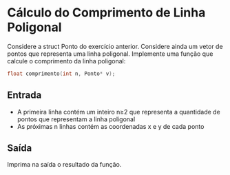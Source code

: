 # Cálculo do Comprimento de Linha Poligonal

Considere a struct Ponto do exercício anterior. Considere ainda um vetor de pontos que representa uma linha poligonal. Implemente uma função que calcule o comprimento da linha poligonal:

```c
float comprimento(int n, Ponto* v);
```

## Entrada
* A primeira linha contém um inteiro n≥2 que representa a quantidade de pontos que representam a linha poligonal
* As próximas n linhas contém as coordenadas x e y de cada ponto

## Saída
Imprima na saída o resultado da função.